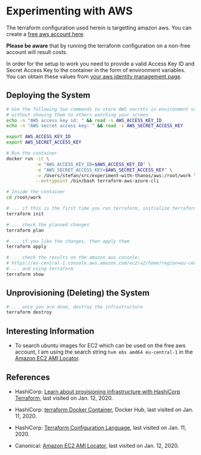 # Experimenting with AWS

The terraform configuration used herein is targetting amazon aws. You can create a [free aws account here](https://aws.amazon.com/free/).

**Please be aware** that by running the terraform configuration on a non-free account will result costs.

In order for the setup to work you need to provide a valid Access Key ID and Secret Access Key to the container in the form of environment variables. You can obtain these values from [your aws identity management page](https://console.aws.amazon.com/iam/home?region=eu-central-1#/security_credentials).

## Deploying the System

```sh
# Use the following two commands to store AWS secrets in environment variables
# without showing them to others watching your screen
echo -n "AWS access key id: " && read -s AWS_ACCESS_KEY_ID
echo -n "AWS secret access key: " && read -s AWS_SECRET_ACCESS_KEY

export AWS_ACCESS_KEY_ID
export AWS_SECRET_ACCESS_KEY

# Run the container
docker run -it \
           -e "AWS_ACCESS_KEY_ID=$AWS_ACCESS_KEY_ID" \
           -e "AWS_SECRET_ACCESS_KEY=$AWS_SECRET_ACCESS_KEY" \
           -v /Users/stefan/src/experiment-with-thanos/aws:/root/work \
           --entrypoint /bin/bash terraform-aws-azure-cli

# Inside the container
cd /root/work

# ... if this is the first time you run terraform, initialize terraform. Do this only, if you don't have a terraform.tfstate file in the current directory.
terraform init

# ... check the planned changes
terraform plan

# ... if you like the changes, then apply them
terraform apply

# ... check the results on the amazon aws console:
# https://eu-central-1.console.aws.amazon.com/ec2/v2/home?region=eu-central-1#Instances:sort=instanceId
# ... and using terraform
terraform show
```

## Unprovisioning (Deleting) the System

```sh
# ... once you are done, destroy the infrastructure
terraform destroy
```

## Interesting Information

* To search ubuntu images for EC2 which can be used on the free aws account, I am using the search string `hvm ebs amd64 eu-central-1` in the [Amazon EC2 AMI Locator](https://cloud-images.ubuntu.com/locator/ec2/).

## References

* HashiCorp: [Learn about provisioning infrastructure with HashiCorp Terraform](https://learn.hashicorp.com/terraform), last visited on Jan. 12, 2020.

* HashiCorp: [terraform Docker Container](https://hub.docker.com/r/hashicorp/terraform), Docker Hub, last visited on Jan. 11, 2020.

* HashiCorp: [Terraform Configuration Language](https://www.terraform.io/docs/configuration/index.html), last visited on Jan. 11, 2020.

* Canonical: [Amazon EC2 AMI Locator](https://cloud-images.ubuntu.com/locator/ec2/), last visited on Jan. 12, 2020.